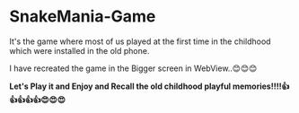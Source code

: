# SnakeMania-Game

It's the game where most of us played at the first time in the childhood which were installed in the old phone.

I have recreated the game in the Bigger screen in WebView..😊😊😊

**Let's Play it and Enjoy and Recall the old childhood playful memories!!!!👍👍👍👍👍😍😍😍**
